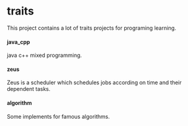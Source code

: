 traits
=====================
This project contains a lot of traits projects for programing learning. 

#### java_cpp
java c++ mixed programming.

#### zeus
Zeus is a scheduler which schedules jobs according on time and their dependent tasks.

#### algorithm
Some implements for famous algorithms.
